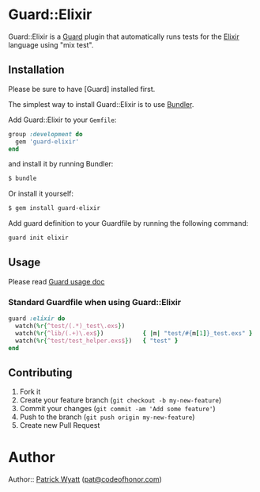 # Guard::Elixir

Guard::Elixir is a [Guard](https://github.com/guard/guard) plugin that automatically runs tests for the [Elixir](http://elixir-lang.org/) language using "mix test".


## Installation

Please be sure to have [Guard] installed first.

The simplest way to install Guard::Elixir is to use [Bundler](http://gembundler.com/).

Add Guard::Elixir to your `Gemfile`:

```ruby
group :development do
  gem 'guard-elixir'
end
```

and install it by running Bundler:

```bash
$ bundle
```

Or install it yourself:

```bash
$ gem install guard-elixir
```

Add guard definition to your Guardfile by running the following command:

```bash
guard init elixir
```

## Usage

Please read [Guard usage doc](http://github.com/guard/guard#readme)


### Standard Guardfile when using Guard::Elixir

```ruby
guard :elixir do
  watch(%r{^test/(.*)_test\.exs})
  watch(%r{^lib/(.+)\.ex$})           { |m| "test/#{m[1]}_test.exs" }
  watch(%r{^test/test_helper.exs$})   { "test" }
end
```

## Contributing

1. Fork it
2. Create your feature branch (`git checkout -b my-new-feature`)
3. Commit your changes (`git commit -am 'Add some feature'`)
4. Push to the branch (`git push origin my-new-feature`)
5. Create new Pull Request


# Author

Author:: [Patrick Wyatt](https://github.com/webcoyote) (pat@codeofhonor.com)
